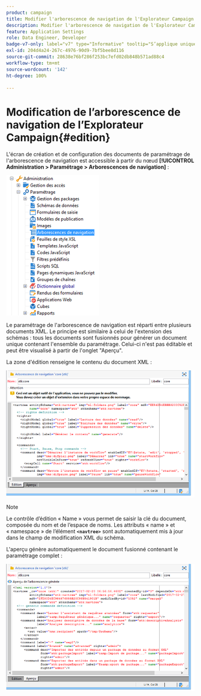 ```yaml
---
product: campaign
title: Modifier l'arborescence de navigation de l'Explorateur Campaign
description: Modifier l'arborescence de navigation de l'Explorateur Campaign
feature: Application Settings
role: Data Engineer, Developer
badge-v7-only: label="v7" type="Informative" tooltip="S’applique uniquement à Campaign Classic v7"
exl-id: 204d4a24-267c-4976-90d9-7bf5bee8d116
source-git-commit: 28638e76bf286f253bc7efd02db848b571ad88c4
workflow-type: tm+mt
source-wordcount: '142'
ht-degree: 100%

---
```



# Modification de l’arborescence de navigation de l’Explorateur Campaign{#edition}

L&#39;écran de création et de configuration des documents de paramétrage de l&#39;arborescence de navigation est accessible à partir du nœud **[!UICONTROL Administration > Paramétrage > Arborescences de navigation]** :

![](assets/d_ncs_integration_navigation_arbo.png)

Le paramétrage de l&#39;arborescence de navigation est réparti entre plusieurs documents XML. Le principe est similaire à celui de l&#39;extension des schémas : tous les documents sont fusionnés pour générer un document unique contenant l&#39;ensemble du paramétrage. Celui-ci n&#39;est pas éditable et peut être visualisé à partir de l&#39;onglet &quot;Aperçu&quot;.

La zone d&#39;édition renseigne le contenu du document XML :

![](assets/d_ncs_integration_navigation_edit.png)

>[!NOTE]
>
>Le contrôle d’édition « Name » vous permet de saisir la clé du document, composée du nom et de l’espace de noms. Les attributs « name » et « namespace » de l’élément **`<navtree>`** sont automatiquement mis à jour dans le champ de modification XML du schéma.

L&#39;aperçu génère automatiquement le document fusionné contenant le paramétrage complet :

![](assets/d_ncs_integration_navigation_preview.png)
